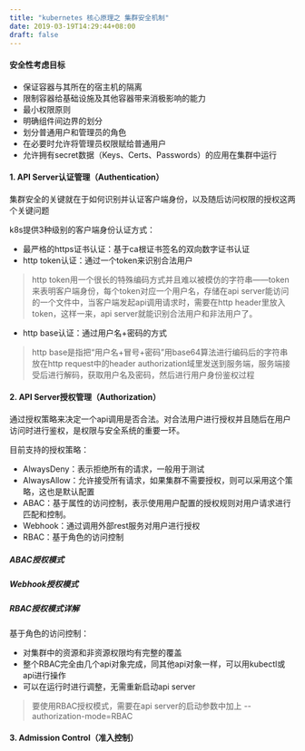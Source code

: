 ```yaml
---
title: "kubernetes 核心原理之 集群安全机制"
date: 2019-03-19T14:29:44+08:00
draft: false
---
```



#### 安全性考虑目标
- 保证容器与其所在的宿主机的隔离
- 限制容器给基础设施及其他容器带来消极影响的能力
- 最小权限原则
- 明确组件间边界的划分
- 划分普通用户和管理员的角色
- 在必要时允许将管理员权限赋给普通用户
- 允许拥有secret数据（Keys、Certs、Passwords）的应用在集群中运行

#### 1. API Server认证管理（Authentication）
集群安全的关键就在于如何识别并认证客户端身份，以及随后访问权限的授权这两个关键问题

k8s提供3种级别的客户端身份认证方式：
- 最严格的https证书认证：基于ca根证书签名的双向数字证书认证
- http token认证：通过一个token来识别合法用户

> http token用一个很长的特殊编码方式并且难以被模仿的字符串——token来表明客户端身份，每个token对应一个用户名，存储在api server能访问的一个文件中，当客户端发起api调用请求时，需要在http header里放入token，这样一来，api server就能识别合法用户和非法用户了。

- http base认证：通过用户名+密码的方式


> http base是指把“用户名+冒号+密码”用base64算法进行编码后的字符串放在http request中的header authorization域里发送到服务端，服务端接受后进行解码，获取用户名及密码，然后进行用户身份鉴权过程

#### 2. API Server授权管理（Authorization）
通过授权策略来决定一个api调用是否合法。对合法用户进行授权并且随后在用户访问时进行鉴权，是权限与安全系统的重要一环。

目前支持的授权策略：
- AlwaysDeny：表示拒绝所有的请求，一般用于测试
- AlwaysAllow：允许接受所有请求，如果集群不需要授权，则可以采用这个策略，这也是默认配置
- ABAC：基于属性的访问控制，表示使用用户配置的授权规则对用户请求进行匹配和控制。
- Webhook：通过调用外部rest服务对用户进行授权
- RBAC：基于角色的访问控制

##### ABAC授权模式


##### Webhook授权模式

##### RBAC授权模式详解
基于角色的访问控制：
- 对集群中的资源和非资源权限均有完整的覆盖
- 整个RBAC完全由几个api对象完成，同其他api对象一样，可以用kubectl或api进行操作
- 可以在运行时进行调整，无需重新启动api server

> 要使用RBAC授权模式，需要在api server的启动参数中加上 --authorization-mode=RBAC




#### 3. Admission Control（准入控制）






